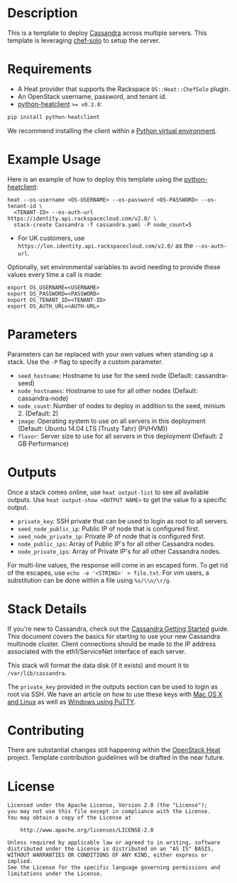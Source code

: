 Description
===========

This is a template to deploy [Cassandra](http://cassandra.apache.org/) across
multiple servers. This template is leveraging
[chef-solo](http://docs.opscode.com/chef_solo.html) to setup the server.

Requirements
============
* A Heat provider that supports the Rackspace `OS::Heat::ChefSolo` plugin.
* An OpenStack username, password, and tenant id.
* [python-heatclient](https://github.com/openstack/python-heatclient)
`>= v0.2.8`:

```bash
pip install python-heatclient
```

We recommend installing the client within a [Python virtual
environment](http://www.virtualenv.org/).

Example Usage
=============
Here is an example of how to deploy this template using the
[python-heatclient](https://github.com/openstack/python-heatclient):

```
heat --os-username <OS-USERNAME> --os-password <OS-PASSWORD> --os-tenant-id \
  <TENANT-ID> --os-auth-url https://identity.api.rackspacecloud.com/v2.0/ \
  stack-create Cassandra -f cassandra.yaml -P node_count=5
```

* For UK customers, use `https://lon.identity.api.rackspacecloud.com/v2.0/` as
the `--os-auth-url`.

Optionally, set environmental variables to avoid needing to provide these
values every time a call is made:

```
export OS_USERNAME=<USERNAME>
export OS_PASSWORD=<PASSWORD>
export OS_TENANT_ID=<TENANT-ID>
export OS_AUTH_URL=<AUTH-URL>
```

Parameters
==========
Parameters can be replaced with your own values when standing up a stack. Use
the `-P` flag to specify a custom parameter.

* `seed_hostname`: Hostname to use for the seed node (Default: cassandra-seed)
* `node_hostnames`: Hostname to use for all other nodes (Default:
  cassandra-node)
* `node_count`: Number of nodes to deploy in addition to the seed, minium 2.
  (Default: 2)
* `image`: Operating system to use on all servers in this deployment (Default:
  Ubuntu 14.04 LTS (Trusty Tahr) (PVHVM))
* `flavor`: Server size to use for all servers in this deployment (Default: 2
  GB Performance)

Outputs
=======
Once a stack comes online, use `heat output-list` to see all available outputs.
Use `heat output-show <OUTPUT NAME>` to get the value fo a specific output.

* `private_key`: SSH private that can be used to login as root to all servers.
* `seed_node_public_ip`: Public IP of node that is configured first.
* `seed_node_private_ip`: Private IP of node that is configured first.
* `node_public_ips`: Array of Public IP's for all other Cassandra nodes.
* `node_private_ips`: Array of Private IP's for all other Cassandra nodes.

For multi-line values, the response will come in an escaped form. To get rid of
the escapes, use `echo -e '<STRING>' > file.txt`. For vim users, a substitution
can be done within a file using `%s/\\n/\r/g`.

Stack Details
=============
If you're new to Cassandra, check out the [Cassandra Getting
Started](http://wiki.apache.org/cassandra/GettingStarted) guide. This document
covers the basics for starting to use your new Cassandra multinode cluster.
Client connections should be made to the IP address associated with the
eth1/ServiceNet interface of each server.

This stack will format the data disk (if it exists) and mount it to
`/var/lib/cassandra`.

The `private_key` provided in the outputs section can be used to login as root
via SSH. We have an article on how to use these keys with [Mac OS X and
Linux](http://www.rackspace.com/knowledge_center/article/logging-in-with-a-ssh-private-key-on-linuxmac)
as well as [Windows using
PuTTY](http://www.rackspace.com/knowledge_center/article/logging-in-with-a-ssh-private-key-on-windows).

Contributing
============
There are substantial changes still happening within the [OpenStack
Heat](https://wiki.openstack.org/wiki/Heat) project. Template contribution
guidelines will be drafted in the near future.

License
=======
```
Licensed under the Apache License, Version 2.0 (the "License");
you may not use this file except in compliance with the License.
You may obtain a copy of the License at

    http://www.apache.org/licenses/LICENSE-2.0

Unless required by applicable law or agreed to in writing, software
distributed under the License is distributed on an "AS IS" BASIS,
WITHOUT WARRANTIES OR CONDITIONS OF ANY KIND, either express or implied.
See the License for the specific language governing permissions and
limitations under the License.
```
